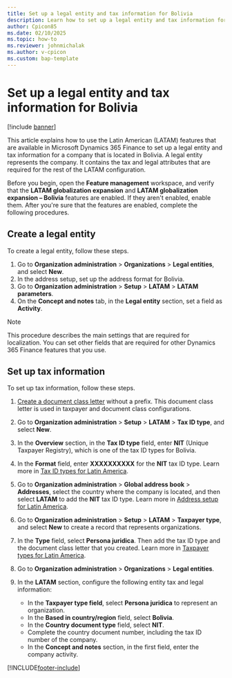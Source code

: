 ```yaml
---
title: Set up a legal entity and tax information for Bolivia
description: Learn how to set up a legal entity and tax information for a company in Bolivia.
author: Cpicon85
ms.date: 02/10/2025
ms.topic: how-to
ms.reviewer: johnmichalak
ms.author: v-cpicon
ms.custom: bap-template
---
```


# Set up a legal entity and tax information for Bolivia

[!include [banner](../../includes/banner.md)]

This article explains how to use the Latin American (LATAM) features that are available in Microsoft Dynamics 365 Finance to set up a legal entity and tax information for a company that is located in Bolivia. A legal entity represents the company. It contains the tax and legal attributes that are required for the rest of the LATAM configuration.

Before you begin, open the **Feature management** workspace, and verify that the **LATAM globalization expansion** and **LATAM globalization expansion – Bolivia** features are enabled. If they aren't enabled, enable them. After you're sure that the features are enabled, complete the following procedures.

## Create a legal entity

To create a legal entity, follow these steps.

1. Go to **Organization administration** \> **Organizations** \> **Legal entities**, and select **New**.
1. In the address setup, set up the address format for Bolivia.
1. Go to **Organization administration** \> **Setup** \> **LATAM** \> **LATAM parameters**.
1. On the **Concept and notes** tab, in the **Legal entity** section, set a field as **Activity**.

> [!NOTE] 
> This procedure describes the main settings that are required for localization. You can set other fields that are required for other Dynamics 365 Finance features that you use.

## Set up tax information

To set up tax information, follow these steps.

1. [Create a document class letter](ltm-core-document-class-letter.md) without a prefix. This document class letter is used in taxpayer and document class configurations.
1. Go to **Organization administration** \> **Setup** \> **LATAM** \> **Tax ID type**, and select **New**.
1. In the **Overview** section, in the **Tax ID type** field, enter **NIT** (Unique Taxpayer Registry), which is one of the tax ID types for Bolivia.
1. In the **Format** field, enter **XXXXXXXXXX** for the **NIT** tax ID type. Learn more in [Tax ID types for Latin America](ltm-core-tax-id-type.md).
1. Go to **Organization administration** \> **Global address book** \> **Addresses**, select the country where the company is located, and then select **LATAM** to add the **NIT** tax ID type. Learn more in [Address setup for Latin America](ltm-core-address-setup.md).
1. Go to **Organization administration** \> **Setup** \> **LATAM** \> **Taxpayer type**, and select **New** to create a record that represents organizations.
1. In the **Type** field, select **Persona juridica**. Then add the tax ID type and the document class letter that you created. Learn more in [Taxpayer types for Latin America](ltm-core-taxpayer-type.md).
1. Go to **Organization administration** \> **Organizations** \> **Legal entities**.
1. In the **LATAM** section, configure the following entity tax and legal information:

    - In the **Taxpayer type field**, select **Persona juridica** to represent an organization.
    - In the **Based in country/region** field, select **Bolivia**.
    - In the **Country document type** field, select **NIT**.
    - Complete the country document number, including the tax ID number of the company.
    - In the **Concept and notes** section, in the first field, enter the company activity.

[!INCLUDE[footer-include](../../../includes/footer-banner.md)]

